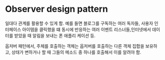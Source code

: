 # Observer design pattern

일대다 관계를 활용할 수 있게 함.
예를 들면 블로그를 구독하는 여러 독자들, 사용자 인터페이스 아이템을 클릭했을 떄 동시에 반응하는 여러 이벤트 리스너들,인터넷에서 데이터를 받았을 때 알림을 보내는 폰 애플리 케이션 등.

옵저버 패턴에서, 주체를 호출하는 객체는 옵저버를 호출하는 다른 객체 집합을 보유하고, 상태가 변하거나 할 때 그들의 메소드 중 하나를 호출해서 이를 알려야 함.

